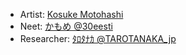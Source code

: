  - Artist: [Kosuke Motohashi](https://kosukemotohashi.tokyo/)
 - Neet: [かもめ @30eesti](https://twitter.com/30eesti)
 - Researcher: [ﾀﾛﾀﾅｶ @TAROTANAKA_jp](https://twitter.com/TAROTANAKA_jp)
